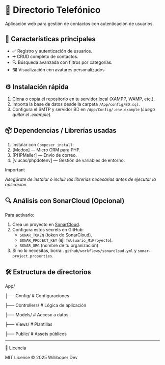 # 📒 Directorio Telefónico

Aplicación web para gestión de contactos con autenticación de usuarios.

## 🚀 Características principales
- ✅ Registro y autenticación de usuarios.
- ➕ CRUD completo de contactos.
- 🔍 Búsqueda avanzada con filtros por categorías.
- 🖼️ Visualización con avatares personalizados

## ⚙️ Instalación rápida
1. Clona o copia el repositorio en tu servidor local (XAMPP, WAMP, etc.).
2. Importa la base de datos desde la carpeta `/App/config/BD.sql`.
3. Configura el SMTP y servidor BD en `/App/Config/.env.example` (_Luego quitar el .example_).

## 📦 Dependencias / Librerías usadas
1. Instalar con `Composer install`:
2. [Medoo] — Micro ORM para PHP.
3. [PHPMailer] — Envio de correo.
4. [vlucas/phpdotenv] — Gestión de variables de entorno.

> [!IMPORTANT]
> _Asegúrate de instalar o incluir las librerías necesarias antes de ejecutar la aplicación._

## 🔍 Análisis con SonarCloud (Opcional)
Para activarlo:
1. Crea un proyecto en [SonarCloud](https://sonarcloud.io).
2. Configura estos secrets en GitHub:
   - `SONAR_TOKEN` (token de SonarCloud).
   - `SONAR_PROJECT_KEY` (ej: `TuUsuario_MiProyecto`).
   - `SONAR_ORG` (nombre de tu organización).
3. Si no lo necesitas, borra `.github/workflows/sonarcloud.yml` y `sonar-project.properties`.

## 🛠️ Estructura de directorios

App/

├── Config/       # Configuraciones

├── Controllers/  # Lógica de aplicación

├── Models/       # Acceso a datos

├── Views/        # Plantillas

├── Public/       # Assets públicos

---
📄 Licencia

MIT License © 2025 Williboper Dev
